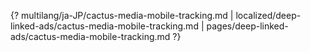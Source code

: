 {? multilang/ja-JP/cactus-media-mobile-tracking.md | localized/deep-linked-ads/cactus-media-mobile-tracking.md | pages/deep-linked-ads/cactus-media-mobile-tracking.md ?}
